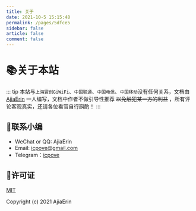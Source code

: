 ```yaml
---
title: 关于
date: 2021-10-5 15:15:48
permalink: /pages/5dfce5
sidebar: false
article: false
comment: false
---
```


# 📚关于本站

::: tip
本站与`上海寰创GiWiFi`、`中国联通`、`中国电信`、`中国移动`没有任何关系，文档由 [AjiaErin](https://www.gaoajia.com) 一人编写，文档中作者不做引导性推荐 ~~以免触犯某一方的利益~~ ，所有评论客观真实，还请各位看官自行斟酌！
:::




## :email:联系小编<Badge text="功能性建议 or 致命性错误" type="warning"/>

- WeChat or QQ: <a :href="qqUrl" class='qq'>AjiaErin</a>
- Email:  <a href="mailto:icpove@gmail.com">icpove@gmail.com</a>
- Telegram：<a href="https://t.me/AjiaErin/">icpove</a>



## 📝许可证
[MIT](https://github.com/gaoajia/GiWiFi-Wiki/blob/master/LICENSE)

Copyright (c) 2021 AjiaErin


<script>
  export default {
    data(){
      return {
        qqUrl: 'tencent://message/?uin=2949970175&Site=&Menu=yes'
      }
    },
    mounted(){
      const flag =  navigator.userAgent.match(/(phone|pad|pod|iPhone|iPod|ios|iPad|Android|Mobile|BlackBerry|IEMobile|MQQBrowser|JUC|Fennec|wOSBrowser|BrowserNG|WebOS|Symbian|Windows Phone)/i);
      if(flag){
        this.qqUrl = 'mqqwpa://im/chat?chat_type=wpa&uin=2949970175&version=1&src_type=web&web_src=oicqzone.com'
      }
    }
  }
</script>

